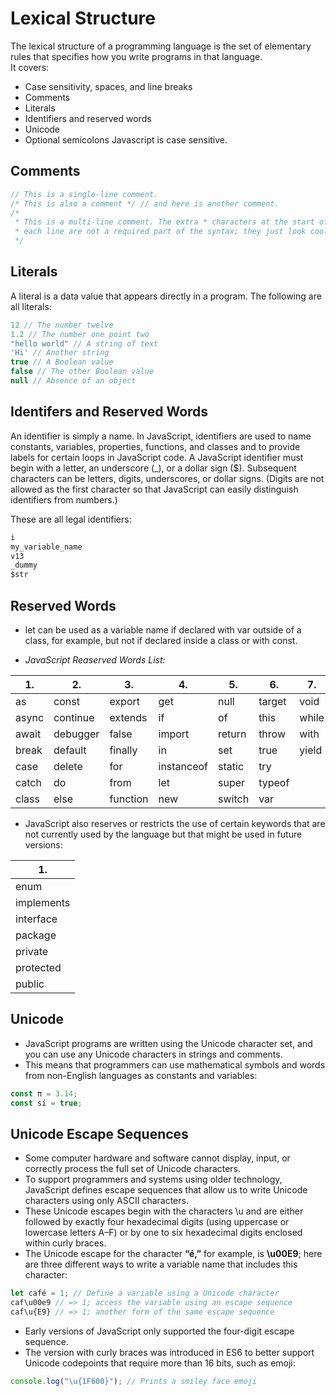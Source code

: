 # Lexical Structure
The lexical structure of a programming language is the set of elementary rules that specifies how you write programs in that language.\
It covers:
* Case sensitivity, spaces, and line breaks
* Comments
* Literals
* Identifiers and reserved words
* Unicode
* Optional semicolons
Javascript is case sensitive.

## Comments
```javascript
// This is a single-line comment.
/* This is also a comment */ // and here is another comment.
/*
 * This is a multi-line comment. The extra * characters at the start of
 * each line are not a required part of the syntax; they just look cool!
 */
```
## Literals
A literal is a data value that appears directly in a program. The following are all
literals:
```javascript
12 // The number twelve
1.2 // The number one point two
"hello world" // A string of text
'Hi' // Another string
true // A Boolean value
false // The other Boolean value
null // Absence of an object
```

## Identifers and Reserved Words
An identifier is simply a name. In JavaScript, identifiers are used to name constants,
variables, properties, functions, and classes and to provide labels for certain loops in
JavaScript code. A JavaScript identifier must begin with a letter, an underscore (_), or
a dollar sign ($). Subsequent characters can be letters, digits, underscores, or dollar
signs. (Digits are not allowed as the first character so that JavaScript can easily distinguish identifiers from numbers.)

These are all legal identifiers:

```javascript
i
my_variable_name
v13
_dummy
$str
```
##  Reserved Words
* let can be used as a variable name
if declared with var outside of a class, for example, but not if declared inside a class or
with const.

* _JavaScript Reaserved Words List:_
  
| 1.    | 2.       | 3.       | 4.         | 5.     | 6.     | 7.    |
| ----- | -------- | -------- | ---------- | ------ | ------ | ----- |
| as    | const    | export   | get        | null   | target | void  |
| async | continue | extends  | if         | of     | this   | while |
| await | debugger | false    | import     | return | throw  | with  |
| break | default  | finally  | in         | set    | true   | yield |
| case  | delete   | for      | instanceof | static | try    |
| catch | do       | from     | let        | super  | typeof |
| class | else     | function | new        | switch | var    |

* JavaScript also reserves or restricts the use of certain keywords that are not currently used by the language but that might be used in future versions:

| 1.         |
| ---------- |
| enum       |
| implements |
| interface  |
| package    |
| private    |
| protected  |
| public     |

## Unicode
* JavaScript programs are written using the Unicode character set, and you can use any
Unicode characters in strings and comments. 
* This means that programmers can use mathematical symbols and words from non-English languages as constants and variables:
  
```javascript
const π = 3.14;
const sí = true;
```
## Unicode Escape Sequences

* Some computer hardware and software cannot display, input, or correctly process the
full set of Unicode characters. 
* To support programmers and systems using older technology, JavaScript defines escape sequences that allow us to write Unicode characters using only ASCII characters.
* These Unicode escapes begin with the characters \u and are either followed by exactly four hexadecimal digits (using uppercase or lowercase letters A–F) or by one to six hexadecimal digits enclosed within curly braces.
* The Unicode escape for the character __“é,”__ for example, is __\u00E9__; here are three different ways to write a variable name that includes this character:

```javascript
let café = 1; // Define a variable using a Unicode character
caf\u00e9 // => 1; access the variable using an escape sequence
caf\u{E9} // => 1; another form of the same escape sequence
```
* Early versions of JavaScript only supported the four-digit escape sequence. 
* The version with curly braces was introduced in ES6 to better support Unicode codepoints that require more than 16 bits, such as emoji:
```javascript
console.log("\u{1F600}"); // Prints a smiley face emoji
```